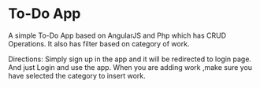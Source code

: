 # To-Do App
A simple To-Do App based on AngularJS and Php which has CRUD Operations.
It also has filter based on category of work.

Directions:
Simply sign up in the app and it will be redirected to login page.
And just Login and use the app.
When you are adding work ,make sure you have selected the category to insert work.
